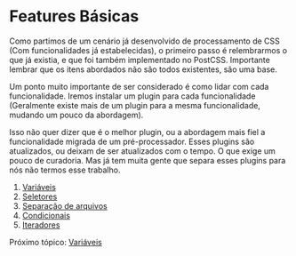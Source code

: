 # Features Básicas
Como partimos de um cenário já desenvolvido de processamento de CSS (Com funcionalidades já estabelecidas), o primeiro passo é relembrarmos o que já existia, e que foi também implementado no PostCSS. Importante lembrar que os itens abordados não são todos existentes, são uma base.

Um ponto muito importante de ser considerado é como lidar com cada funcionalidade. Iremos instalar um plugin para cada funcionalidade (Geralmente existe mais de um plugin para a mesma funcionalidade, mudando um pouco da abordagem). 

Isso não quer dizer que é o melhor plugin, ou a abordagem mais fiel a funcionalidade migrada de um pré-processador. Esses plugins são atualizados, ou deixam de ser atualizados com o tempo. O que exige um pouco de curadoria. Mas já tem muita gente que separa esses plugins para nós não termos esse trabalho.

1. [Variáveis](variables.md)
2. [Seletores](selectors.md)
3. [Separação de arquivos](imports.md)
4. [Condicionais](conditionals.md)
5. [Iteradores](iterators)

Próximo tópico: [Variáveis](variables.md)
